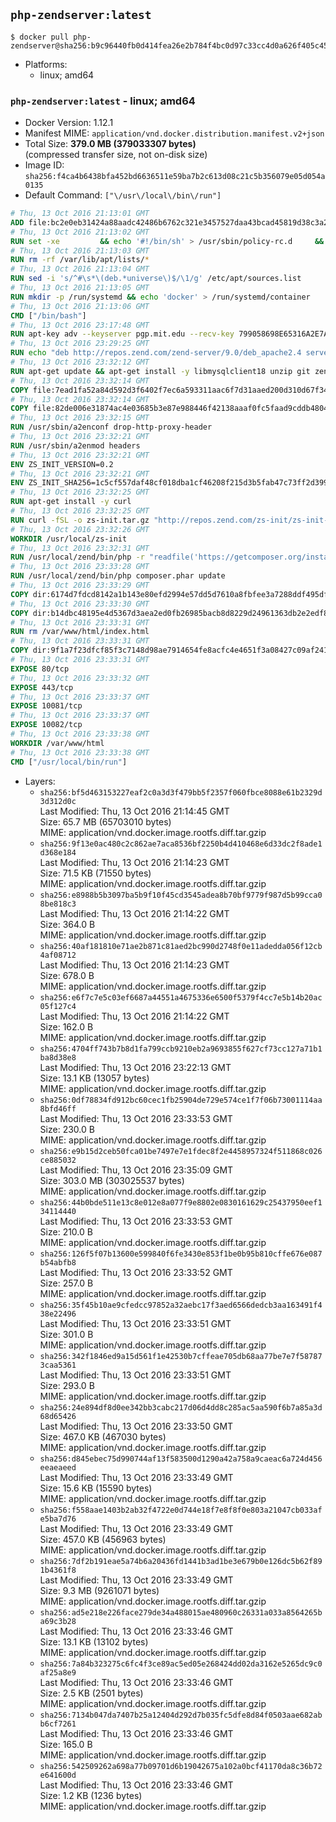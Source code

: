 ## `php-zendserver:latest`

```console
$ docker pull php-zendserver@sha256:b9c96440fb0d414fea26e2b784f4bc0d97c33cc4d0a626f405c456b31b7ac5fa
```

-	Platforms:
	-	linux; amd64

### `php-zendserver:latest` - linux; amd64

-	Docker Version: 1.12.1
-	Manifest MIME: `application/vnd.docker.distribution.manifest.v2+json`
-	Total Size: **379.0 MB (379033307 bytes)**  
	(compressed transfer size, not on-disk size)
-	Image ID: `sha256:f4ca4b6438bfa452bd6636511e59ba7b2c613d08c21c5b356079e05d054a0135`
-	Default Command: `["\/usr\/local\/bin\/run"]`

```dockerfile
# Thu, 13 Oct 2016 21:13:01 GMT
ADD file:bc2e0eb31424a88aadc42486b6762c321e3457527daa43bcad45819d38c3a2ed in / 
# Thu, 13 Oct 2016 21:13:02 GMT
RUN set -xe 		&& echo '#!/bin/sh' > /usr/sbin/policy-rc.d 	&& echo 'exit 101' >> /usr/sbin/policy-rc.d 	&& chmod +x /usr/sbin/policy-rc.d 		&& dpkg-divert --local --rename --add /sbin/initctl 	&& cp -a /usr/sbin/policy-rc.d /sbin/initctl 	&& sed -i 's/^exit.*/exit 0/' /sbin/initctl 		&& echo 'force-unsafe-io' > /etc/dpkg/dpkg.cfg.d/docker-apt-speedup 		&& echo 'DPkg::Post-Invoke { "rm -f /var/cache/apt/archives/*.deb /var/cache/apt/archives/partial/*.deb /var/cache/apt/*.bin || true"; };' > /etc/apt/apt.conf.d/docker-clean 	&& echo 'APT::Update::Post-Invoke { "rm -f /var/cache/apt/archives/*.deb /var/cache/apt/archives/partial/*.deb /var/cache/apt/*.bin || true"; };' >> /etc/apt/apt.conf.d/docker-clean 	&& echo 'Dir::Cache::pkgcache ""; Dir::Cache::srcpkgcache "";' >> /etc/apt/apt.conf.d/docker-clean 		&& echo 'Acquire::Languages "none";' > /etc/apt/apt.conf.d/docker-no-languages 		&& echo 'Acquire::GzipIndexes "true"; Acquire::CompressionTypes::Order:: "gz";' > /etc/apt/apt.conf.d/docker-gzip-indexes 		&& echo 'Apt::AutoRemove::SuggestsImportant "false";' > /etc/apt/apt.conf.d/docker-autoremove-suggests
# Thu, 13 Oct 2016 21:13:03 GMT
RUN rm -rf /var/lib/apt/lists/*
# Thu, 13 Oct 2016 21:13:04 GMT
RUN sed -i 's/^#\s*\(deb.*universe\)$/\1/g' /etc/apt/sources.list
# Thu, 13 Oct 2016 21:13:05 GMT
RUN mkdir -p /run/systemd && echo 'docker' > /run/systemd/container
# Thu, 13 Oct 2016 21:13:06 GMT
CMD ["/bin/bash"]
# Thu, 13 Oct 2016 23:17:48 GMT
RUN apt-key adv --keyserver pgp.mit.edu --recv-key 799058698E65316A2E7A4FF42EAE1437F7D2C623
# Thu, 13 Oct 2016 23:29:25 GMT
RUN echo "deb http://repos.zend.com/zend-server/9.0/deb_apache2.4 server non-free" >> /etc/apt/sources.list.d/zend-server.list
# Thu, 13 Oct 2016 23:32:12 GMT
RUN apt-get update && apt-get install -y libmysqlclient18 unzip git zend-server-php-7.0 && /usr/local/zend/bin/zendctl.sh stop
# Thu, 13 Oct 2016 23:32:14 GMT
COPY file:7ead1fa52a84d592d3f6402f7ec6a593311aac6f7d31aaed200d310d67f34d54 in /etc/ 
# Thu, 13 Oct 2016 23:32:14 GMT
COPY file:82de006e31874ac4e03685b3e87e988446f42138aaaf0fc5faad9cddb48040ba in /etc/apache2/conf-available 
# Thu, 13 Oct 2016 23:32:15 GMT
RUN /usr/sbin/a2enconf drop-http-proxy-header
# Thu, 13 Oct 2016 23:32:21 GMT
RUN /usr/sbin/a2enmod headers
# Thu, 13 Oct 2016 23:32:21 GMT
ENV ZS_INIT_VERSION=0.2
# Thu, 13 Oct 2016 23:32:21 GMT
ENV ZS_INIT_SHA256=1c5cf557daf48cf018dba1cf46208f215d3b5fab47c73ff2d39988581ebd6932
# Thu, 13 Oct 2016 23:32:25 GMT
RUN apt-get install -y curl
# Thu, 13 Oct 2016 23:32:25 GMT
RUN curl -fSL -o zs-init.tar.gz "http://repos.zend.com/zs-init/zs-init-docker-${ZS_INIT_VERSION}.tar.gz"     && echo "${ZS_INIT_SHA256} *zs-init.tar.gz" | sha256sum -c -     && mkdir /usr/local/zs-init     && tar xzf zs-init.tar.gz --strip-components=1 -C /usr/local/zs-init     && rm zs-init.tar.gz
# Thu, 13 Oct 2016 23:32:26 GMT
WORKDIR /usr/local/zs-init
# Thu, 13 Oct 2016 23:32:31 GMT
RUN /usr/local/zend/bin/php -r "readfile('https://getcomposer.org/installer');" | /usr/local/zend/bin/php
# Thu, 13 Oct 2016 23:33:28 GMT
RUN /usr/local/zend/bin/php composer.phar update
# Thu, 13 Oct 2016 23:33:29 GMT
COPY dir:6174d7fdcd8142a1b143e80efd2994e57dd5d7610a8fbfee3a7288ddf495dfdf in /usr/local/bin 
# Thu, 13 Oct 2016 23:33:30 GMT
COPY dir:b14dbc48195e4d5367d3aea2ed0fb26985bacb8d8229d24961363db2e2edf8f0 in /usr/local/zend/var/plugins/ 
# Thu, 13 Oct 2016 23:33:31 GMT
RUN rm /var/www/html/index.html
# Thu, 13 Oct 2016 23:33:31 GMT
COPY dir:9f1a7f23dfcf85f3c7148d98ae7914654fe8acfc4e4651f3a08427c09af24198 in /var/www/html 
# Thu, 13 Oct 2016 23:33:31 GMT
EXPOSE 80/tcp
# Thu, 13 Oct 2016 23:33:32 GMT
EXPOSE 443/tcp
# Thu, 13 Oct 2016 23:33:37 GMT
EXPOSE 10081/tcp
# Thu, 13 Oct 2016 23:33:37 GMT
EXPOSE 10082/tcp
# Thu, 13 Oct 2016 23:33:38 GMT
WORKDIR /var/www/html
# Thu, 13 Oct 2016 23:33:38 GMT
CMD ["/usr/local/bin/run"]
```

-	Layers:
	-	`sha256:bf5d463153227eaf2c0a3d3f479bb5f2357f060fbce8088e61b2329d3d312d0c`  
		Last Modified: Thu, 13 Oct 2016 21:14:45 GMT  
		Size: 65.7 MB (65703010 bytes)  
		MIME: application/vnd.docker.image.rootfs.diff.tar.gzip
	-	`sha256:9f13e0ac480c2c862ae7aca8536bf2250b4d410468e6d33dc2f8ade1d368e184`  
		Last Modified: Thu, 13 Oct 2016 21:14:23 GMT  
		Size: 71.5 KB (71550 bytes)  
		MIME: application/vnd.docker.image.rootfs.diff.tar.gzip
	-	`sha256:e8988b5b3097ba5b9f10f45cd3545adea8b70bf9779f987d5b99cca08be818c3`  
		Last Modified: Thu, 13 Oct 2016 21:14:22 GMT  
		Size: 364.0 B  
		MIME: application/vnd.docker.image.rootfs.diff.tar.gzip
	-	`sha256:40af181810e71ae2b871c81aed2bc990d2748f0e11adedda056f12cb4af08712`  
		Last Modified: Thu, 13 Oct 2016 21:14:23 GMT  
		Size: 678.0 B  
		MIME: application/vnd.docker.image.rootfs.diff.tar.gzip
	-	`sha256:e6f7c7e5c03ef6687a44551a4675336e6500f5379f4cc7e5b14b20ac05f127c4`  
		Last Modified: Thu, 13 Oct 2016 21:14:22 GMT  
		Size: 162.0 B  
		MIME: application/vnd.docker.image.rootfs.diff.tar.gzip
	-	`sha256:4704ff743b7b8d1fa799ccb9210eb2a9693855f627cf73cc127a71b1ba8d38e8`  
		Last Modified: Thu, 13 Oct 2016 23:22:13 GMT  
		Size: 13.1 KB (13057 bytes)  
		MIME: application/vnd.docker.image.rootfs.diff.tar.gzip
	-	`sha256:0df78834fd912bc60cec1fb25904de729e574ce1f7f06b73001114aa8bfd46ff`  
		Last Modified: Thu, 13 Oct 2016 23:33:53 GMT  
		Size: 230.0 B  
		MIME: application/vnd.docker.image.rootfs.diff.tar.gzip
	-	`sha256:e9b15d2ceb50fca01be7497e7e1fdec8f2e4458957324f511868c026ce885032`  
		Last Modified: Thu, 13 Oct 2016 23:35:09 GMT  
		Size: 303.0 MB (303025537 bytes)  
		MIME: application/vnd.docker.image.rootfs.diff.tar.gzip
	-	`sha256:44b0bde511e13c8e012e8a077f9e8802e0830161629c25437950eef134114440`  
		Last Modified: Thu, 13 Oct 2016 23:33:53 GMT  
		Size: 210.0 B  
		MIME: application/vnd.docker.image.rootfs.diff.tar.gzip
	-	`sha256:126f5f07b13600e599840f6fe3430e853f1be0b95b810cffe676e087b54abfb8`  
		Last Modified: Thu, 13 Oct 2016 23:33:52 GMT  
		Size: 257.0 B  
		MIME: application/vnd.docker.image.rootfs.diff.tar.gzip
	-	`sha256:35f45b10ae9cfedcc97852a32aebc17f3aed6566dedcb3aa163491f438e22496`  
		Last Modified: Thu, 13 Oct 2016 23:33:51 GMT  
		Size: 301.0 B  
		MIME: application/vnd.docker.image.rootfs.diff.tar.gzip
	-	`sha256:342f1846ed9a15d561f1e42530b7cffeae705db68aa77be7e7f587873caa5361`  
		Last Modified: Thu, 13 Oct 2016 23:33:51 GMT  
		Size: 293.0 B  
		MIME: application/vnd.docker.image.rootfs.diff.tar.gzip
	-	`sha256:24e894df8d0ee342bb3cabc217d06d4dd8c285ac5aa590f6b7a85a3d68d65426`  
		Last Modified: Thu, 13 Oct 2016 23:33:50 GMT  
		Size: 467.0 KB (467030 bytes)  
		MIME: application/vnd.docker.image.rootfs.diff.tar.gzip
	-	`sha256:d845ebec75d990744af13f583500d1290a42a758a9caeac6a724d456eeaeaeed`  
		Last Modified: Thu, 13 Oct 2016 23:33:49 GMT  
		Size: 15.6 KB (15590 bytes)  
		MIME: application/vnd.docker.image.rootfs.diff.tar.gzip
	-	`sha256:f558aae1403b2ab32f4722e0d744e18f7e8f8f0e803a21047cb033afe5ba7d76`  
		Last Modified: Thu, 13 Oct 2016 23:33:49 GMT  
		Size: 457.0 KB (456963 bytes)  
		MIME: application/vnd.docker.image.rootfs.diff.tar.gzip
	-	`sha256:7df2b191eae5a74b6a20436fd1441b3ad1be3e679b0e126dc5b62f891b4361f8`  
		Last Modified: Thu, 13 Oct 2016 23:33:49 GMT  
		Size: 9.3 MB (9261071 bytes)  
		MIME: application/vnd.docker.image.rootfs.diff.tar.gzip
	-	`sha256:ad5e218e226face279de34a488015ae480960c26331a033a8564265ba69c3b28`  
		Last Modified: Thu, 13 Oct 2016 23:33:46 GMT  
		Size: 13.1 KB (13102 bytes)  
		MIME: application/vnd.docker.image.rootfs.diff.tar.gzip
	-	`sha256:7a84b323275c6fc4f3ce89ac5ed05e268424dd02da3162e5265dc9c0af25a8e9`  
		Last Modified: Thu, 13 Oct 2016 23:33:46 GMT  
		Size: 2.5 KB (2501 bytes)  
		MIME: application/vnd.docker.image.rootfs.diff.tar.gzip
	-	`sha256:7134b047da7407b25a12404d292d7b035fc5dfe8d84f0503aae682abb6cf7261`  
		Last Modified: Thu, 13 Oct 2016 23:33:46 GMT  
		Size: 165.0 B  
		MIME: application/vnd.docker.image.rootfs.diff.tar.gzip
	-	`sha256:542509262a698a77b09701d6b19042675a102a0bcf41170da8c36b72e641600d`  
		Last Modified: Thu, 13 Oct 2016 23:33:46 GMT  
		Size: 1.2 KB (1236 bytes)  
		MIME: application/vnd.docker.image.rootfs.diff.tar.gzip
